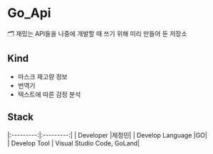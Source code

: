 # Go_Api
🗂 재밌는 API들을 나중에 개발할 때 쓰기 위해 미리 만들어 둔 저장소 

## Kind
- 마스크 재고량 정보 
- 번역기 
- 텍스트에 따른 감정 분석

## Stack
|:---------:|:---------:|
| Developer |제정민| 
| Develop Language |GO|  
| Develop Tool     | Visual Studio Code, GoLand|






